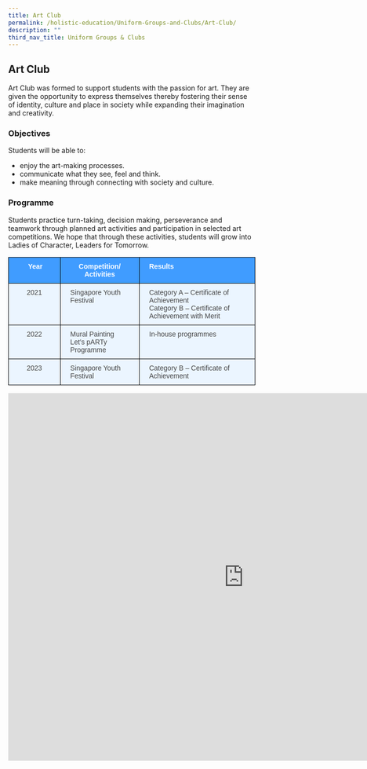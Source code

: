 ```yaml
---
title: Art Club
permalink: /holistic-education/Uniform-Groups-and-Clubs/Art-Club/
description: ""
third_nav_title: Uniform Groups & Clubs
---
```

## Art Club

Art Club was formed to support students with the passion for art. They are given the opportunity to express themselves thereby fostering their sense of identity, culture and place in society while expanding their imagination and creativity.

### Objectives

Students will be able to:  
* enjoy the art-making processes.
* communicate what they see, feel and think.
* make meaning through connecting with society and culture.

  

### Programme


Students practice turn-taking, decision making, perseverance and teamwork through planned art activities and participation in selected art competitions. We hope that through these activities, students will grow into Ladies of Character, Leaders for Tomorrow.

<style type="text/css">
.tg  {border-collapse:collapse;border-color:#9ABAD9;border-spacing:0;}
.tg td{background-color:#EBF5FF;border-color:#9ABAD9;border-style:solid;border-width:1px;color:#444;
  font-family:Arial, sans-serif;font-size:14px;overflow:hidden;padding:10px 20px;word-break:normal;}
.tg th{background-color:#409cff;border-color:#9ABAD9;border-style:solid;border-width:1px;color:#fff;
  font-family:Arial, sans-serif;font-size:14px;font-weight:normal;overflow:hidden;padding:10px 20px;word-break:normal;}
.tg .tg-wp8o{border-color:#000000;text-align:center;vertical-align:top}
.tg .tg-mcqj{border-color:#000000;font-weight:bold;text-align:left;vertical-align:top}
.tg .tg-mqa1{border-color:#000000;font-weight:bold;text-align:center;vertical-align:top}
.tg .tg-73oq{border-color:#000000;text-align:left;vertical-align:top}
</style>
<table class="tg">
<thead>
  <tr>
    <th class="tg-mcqj">&nbsp;&nbsp;&nbsp;&nbsp;&nbsp;Year&nbsp;&nbsp;&nbsp;&nbsp;</th>
    <th class="tg-mqa1">Competition/ Activities</th>
    <th class="tg-mcqj">Results</th>
  </tr>
</thead>
<tbody>
  <tr>
    <td class="tg-wp8o">2021</td>
    <td class="tg-73oq">Singapore Youth Festival</td>
    <td class="tg-73oq">Category A – Certificate of Achievement<br>Category B – Certificate of Achievement with Merit</td>
  </tr>
  <tr>
    <td class="tg-wp8o">2022</td>
    <td class="tg-73oq">Mural Painting<br>Let’s pARTy Programme</td>
    <td class="tg-73oq">In-house programmes</td>
  </tr>
  <tr>
    <td class="tg-wp8o">2023</td>
    <td class="tg-73oq">Singapore Youth Festival</td>
    <td class="tg-73oq">Category B – Certificate of Achievement</td>
  </tr>
</tbody>
</table>

<iframe allowfullscreen="true" height="749" width="960" frameborder="0" src="https://docs.google.com/presentation/d/e/2PACX-1vQZLTpmq6Be-1EwjibRRAwJflSwUWPL6n61l7w2E3doVvOm5Ai4cJLHCbUC1e4finyIdQ48PY6X0YR9/embed?start=false&amp;loop=false&amp;delayms=3000"></iframe>